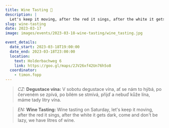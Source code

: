 ```yaml
---
title: Wine Tasting 🍷
description: |
  Let's keep it moving, after the red it sings, after the white it gets dark, come and don't be lazy, we have litres of wine.
slug: wine-tasting
date: 2023-03-17
image: images/events/2023-03-18-wine-tasting/wine_tasting.jpg

event_details:
  date_start: 2023-03-18T19:00:00
  date_end: 2023-03-18T23:00:00
  location:
    text: Holderbachweg 6
    link: https://goo.gl/maps/2JV26xf42Un76h5o8
  coordinator:
    - timon.fopp
---
```


> _CZ:_ **Degustace vína:** V sobotu degustace vína, ať se nám to hýbá, po červeném se zpívá, po bílém se stmívá, přijď a nebuď kůže lína, máme tady litry vína.

> _EN:_ **Wine Tasting:** Wine tasting on Saturday, let's keep it moving, after the red it sings, after the white it gets dark, come and don't be lazy, we have litres of wine.
